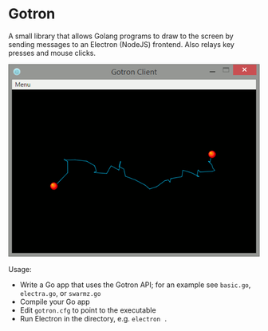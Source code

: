 # Gotron

A small library that allows Golang programs to draw to the screen by sending messages to an Electron (NodeJS) frontend. Also relays key presses and mouse clicks.

![Gotron Screenshot](https://raw.githubusercontent.com/fohristiwhirl/gotron/master/examples/screenshot.gif)

Usage:

* Write a Go app that uses the Gotron API; for an example see `basic.go`, `electra.go`, or `swarmz.go`
* Compile your Go app
* Edit `gotron.cfg` to point to the executable
* Run Electron in the directory, e.g. `electron .`
